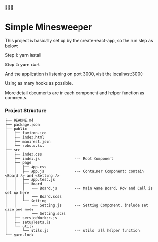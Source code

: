 🧐🥳🥺

# Simple Minesweeper

This project is basically set up by the create-react-app, so the run step as below:

Step 1: yarn install

Step 2: yarn start

And the application is listening on port 3000, visit the localhost:3000

Using as many hooks as possible.

More detail documents are in each component and helper function as comments.

### Project Structure
```
├── README.md                    
├── package.json
├── public
│   ├── favicon.ico
│   ├── index.html
│   ├── manifest.json
│   └── robots.txt
├── src
│   ├── index.css
│   ├── index.js                --- Root Component
│   ├── page
│   │   ├── App.css
│   │   ├── App.js              --- Container Component: contain <Board /> and <Setting />
│   │   ├── App.test.js
│   │   ├── Board
│   │   │   ├── Board.js        --- Main Game Board, Row and Cell is set up here
│   │   │   └── Board.scss
│   │   └── Setting
│   │       ├── Setting.js      --- Setting Component, inslude set size and mode
│   │       └── Setting.scss
│   ├── serviceWorker.js
│   ├── setupTests.js
│   └── utils
│       └── utils.js            --- utils, all helper function
└── yarn.lock
```

